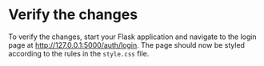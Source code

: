 # Verify the changes

To verify the changes, start your Flask application and navigate to the login page at http://127.0.0.1:5000/auth/login. The page should now be styled according to the rules in the `style.css` file.
